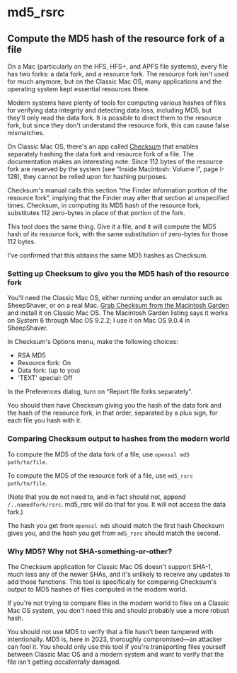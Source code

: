 # md5_rsrc
## Compute the MD5 hash of the resource fork of a file

On a Mac (particularly on the HFS, HFS+, and APFS file systems), every file has two forks: a data fork, and a resource fork. The resource fork isn't used for much anymore, but on the Classic Mac OS, many applications and the operating system kept essential resources there.

Modern systems have plenty of tools for computing various hashes of files for verifying data integrity and detecting data loss, including MD5, but they'll only read the data fork. It is possible to direct them to the resource fork, but since they don't understand the resource fork, this can cause false mismatches.

On Classic Mac OS, there's an app called [Checksum](https://macintoshgarden.org/apps/checksum-13) that enables separately hashing the data fork and resource fork of a file. The documentation makes an interesting note: Since 112 bytes of the resource fork are reserved by the system (see “Inside Macintosh: Volume I”, page I-128), they cannot be relied upon for hashing purposes.

Checksum's manual calls this section “the Finder information portion of the resource fork”, implying that the Finder may alter that section at unspecified times. Checksum, in computing its MD5 hash of the resource fork, substitutes 112 zero-bytes in place of that portion of the fork. 

This tool does the same thing. Give it a file, and it will compute the MD5 hash of its resource fork, with the same substitution of zero-bytes for those 112 bytes.

I've confirmed that this obtains the same MD5 hashes as Checksum.

### Setting up Checksum to give you the MD5 hash of the resource fork

You'll need the Classic Mac OS, either running under an emulator such as SheepShaver, or on a real Mac. [Grab Checksum from the Macintosh Garden](https://macintoshgarden.org/apps/checksum-13) and install it on Classic Mac OS. The Macintosh Garden listing says it works on System 6 through Mac OS 9.2.2; I use it on Mac OS 9.0.4 in SheepShaver.

In Checksum's Options menu, make the following choices:

- RSA MD5
- Resource fork: On
- Data fork: (up to you)
- 'TEXT' special: Off

In the Preferences dialog, turn on “Report file forks separately”.

You should then have Checksum giving you the hash of the data fork and the hash of the resource fork, in that order, separated by a plus sign, for each file you hash with it.

### Comparing Checksum output to hashes from the modern world

To compute the MD5 of the data fork of a file, use `openssl md5 path/to/file`.

To compute the MD5 of the resource fork of a file, use `md5_rsrc path/to/file`.

(Note that you do not need to, and in fact should not, append `/..namedfork/rsrc`. md5_rsrc will do that for you. It will not access the data fork.)

The hash you get from `openssl md5` should match the first hash Checksum gives you, and the hash you get from `md5_rsrc` should match the second.

### Why MD5? Why not SHA-something-or-other?

The Checksum application for Classic Mac OS doesn't support SHA-1, much less any of the newer SHAs, and it's unlikely to receive any updates to add those functions. This tool is specifically for comparing Checksum's output to MD5 hashes of files computed in the modern world.

If you're not trying to compare files in the modern world to files on a Classic Mac OS system, you don't need this and should probably use a more robust hash.

You should not use MD5 to verify that a file hasn't been tampered with intentionally. MD5 is, here in 2023, thoroughly compromised—an attacker can fool it. You should only use this tool if you're transporting files yourself between Classic Mac OS and a modern system and want to verify that the file isn't getting _accidentally_ damaged.
